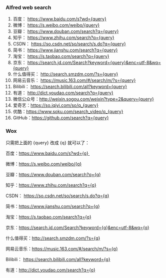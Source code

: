 ### Alfred web search

1. 百度： https://www.baidu.com/s?wd={query} 
2. 微博： https://s.weibo.com/weibo/{query}
3. 豆瓣： https://www.douban.com/search?q={query}
4. 知乎： https://www.zhihu.com/search?q={query}
5. CSDN： https://so.csdn.net/so/search/s.do?q={query}
6. 简书： https://www.jianshu.com/search?q={query}
7. 淘宝： https://s.taobao.com/search?q={query}
8. 京东： https://search.jd.com/Search?keyword={query}&enc=utf-8&wq={query}
9. 什么值得买： http://search.smzdm.com/?s={query}
10. 网易云音乐： https://music.163.com/#/search/m/?s={query}
11. Bilibili： https://search.bilibili.com/all?keyword={query}
12. 有道： http://dict.youdao.com/search?q={query}
13. 微信公众号：http://weixin.sogou.com/weixin?type=2&query={query}
14. 爱奇艺：https://so.iqiyi.com/so/q_{query}
15. 优酷：https://www.soku.com/search_video/q_{query}
16. GitHub：https://github.com/search?q={query}


### Wox

只需把上面的 {query} 改成 {q} 就可以了：

百度：https://www.baidu.com/s?wd={q} 

微博：https://s.weibo.com/weibo/{q}

豆瓣：https://www.douban.com/search?q={q}

知乎：https://www.zhihu.com/search?q={q}

CSDN： https://so.csdn.net/so/search/s.do?q={q}

简书：https://www.jianshu.com/search?q={q}

淘宝：https://s.taobao.com/search?q={q}

京东：https://search.jd.com/Search?keyword={q}&enc=utf-8&wq={q}

什么值得买：http://search.smzdm.com/?s={q}

网易云音乐：https://music.163.com/#/search/m/?s={q}

Bilibili： https://search.bilibili.com/all?keyword={q}

有道：http://dict.youdao.com/search?q={q}
